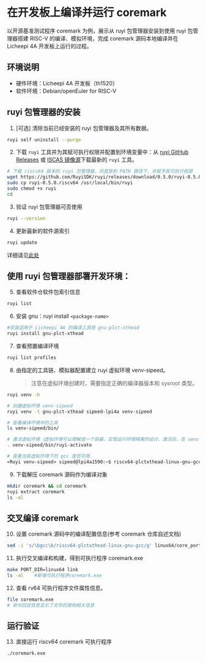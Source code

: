 # 在开发板上编译并运行 coremark

以开源基准测试程序 coremark 为例，展示从 ruyi 包管理器安装到使用 ruyi 包管理器搭建 RISC-V 的编译、模拟环境，完成 coremark 源码本地编译并在 Licheepi 4A 开发板上运行的过程。

## 环境说明

- 硬件环境：Licheepi 4A 开发板（th1520）
- 软件环境：Debian/openEuler for RISC-V

## ruyi 包管理器的安装

1. [可选] 清除当前已经安装的 ruyi 包管理器及其所有数据。

```bash
ruyi self uninstall --purge
```

2. 下载 `ruyi` 工具并为其赋可执行权限并配置到环境变量中：从 [ruyi GitHub Releases](https://github.com/RuyiSDK/ruyi/releases/) 或 [ISCAS 镜像源](https://mirror.iscas.ac.cn/RuyiSDK/ruyi/releases/)下载最新的 `ruyi` 工具。

```bash
# 下载 riscv64 版本的 ruyi 包管理器，将其放到 PATH 路径下，并赋予其可执行权限
wget https://github.com/RuyiSDK/ruyi/releases/download/0.5.0/ruyi-0.5.0.riscv64
sudo cp ruyi-0.5.0.riscv64 /usr/local/bin/ruyi
sudo chmod +x ruyi
cd
```

3. 验证 ruyi 包管理器可否使用

```bash
ruyi --version
```

4. 更新最新的软件源索引

```bash
ruyi update
```

详细请见[此处](../Package-Manager/installation.md)

## 使用 ruyi 包管理器部署开发环境：

5. 查看软件仓软件包索引信息

```bash
ruyi list
```

6. 安装 gnu：ruyi install `<package-name>`

```bash
#安装适用于 Licheepi 4A 的编译工具链 gnu-plct-xthead 
ruyi install gnu-plct-xthead 
```

7. 查看预置编译环境

```bash
ruyi list profiles
```

8. 由指定的工具链、模拟器配置建立 ruyi 虚拟环境 venv-sipeed。
   > 注意在虚拟环境创建时，需要指定正确的编译器版本和 sysroot 类型。

```bash
ruyi venv -h

# 创建虚拟环境 venv-sipeed
ruyi venv -t gnu-plct-xthead sipeed-lpi4a venv-sipeed 

# 查看编译环境中的工具
ls venv-sipeed/bin/ 

# 激活虚拟环境（虚拟环境可以理解成一个容器，实现运行环境隔离的设计，激活后，在 venv-sipeed 这个环境中，使用的就是 gnu-plct-xthead 版本工具链。不创建虚拟环境也可以为 /home/sipeed/.local/share/ruyi/binaries/riscv64/gnu-plct-xthead-2.8.0-ruyi.20240222/bin 配置环境变量，直接使用环境变量指定的gcc编译）
. venv-sipeed/bin/ruyi-activate 

# 查看当前虚拟环境下的 gcc 是否可用
«Ruyi venv-sipeed» sipeed@lpi4a1590:~$ riscv64-plctxthead-linux-gnu-gcc --version 
```

9. 下载解压 coremark 源码作为编译对象

```bash
mkdir coremark && cd coremark
ruyi extract coremark
ls -al
```

## 交叉编译 coremark

10. 设置 coremark 源码中的编译配置信息(参考 coremark 仓库自述文档)

```bash
sed -i 's/\bgcc\b/riscv64-plctxthead-linux-gnu-gcc/g' linux64/core_portme.mak
```

11. 执行交叉编译和构建，得到可执行程序 coremark.exe

```bash
make PORT_DIR=linux64 link
ls -al    #新增可执行程序coremark.exe
```

12. 查看 rv64 可执行程序文件属性信息。

```bash
file coremark.exe
# 命令回显信息显示了文件的架构相关信息
```

## 运行验证

13. 直接运行 riscv64 coremark 可执行程序

```bash
./coremark.exe
```

